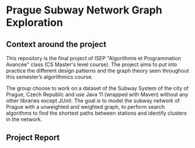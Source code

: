 # Prague Subway Network Graph Exploration

## Context around the project

This repository is the final project of ISEP "Algorithmie et Programmation Avancée" class (CS Master's level course). The project aims to put into practice the different design patterns and the graph theory seen throughout this semester’s algorithmics course.

The group choose to work on a dataset of the Subway System of the city of Prague, Czech Republic and use Java 11 (wrapped with Maven) without any other libraries except JUnit. The goal is to model the subway network of Prague with a unweighted and weighted graph, to perform search algorithms to find the shortest paths between stations and identify clusters in the network.


## Project Report










